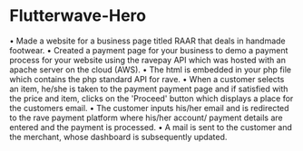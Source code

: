 # Flutterwave-Hero
•	Made a website for a business page titled RAAR that deals in handmade footwear. 
•	Created a payment page for your business to demo a payment process for your website using the ravepay API which was hosted with an apache server on the cloud (AWS).
•	The html is embedded in your php file which contains the php standard API for rave.
•	When a customer selects an item, he/she is taken to the payment payment page and if satisfied with the price and item, clicks on the 'Proceed' button which displays a place for the customers email. 
•	The customer inputs his/her email and is redirected to the rave payment platform where his/her account/ payment details are entered and the payment is processed.
•	A mail is sent to the customer and the merchant, whose dashboard is subsequently updated.
